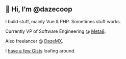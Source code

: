 ## 👋 Hi, I’m @dazecoop

I build stuff, mainly Vue & PHP. Sometimes stuff works.

Currently VP of Software Engineering @ [Meta8](https://github.com/meta8-uk).

Also freelancer @ [DazeMX](https://dazemx.com/).

I [have a few Gists](https://gist.github.com/dazecoop) loafing around.
